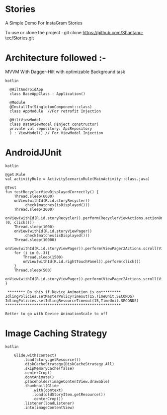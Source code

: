 # Stories
A Simple Demo For InstaGram Stories

To use or clone  the project : git clone https://github.com/Shantanu-tec/Stories.git


# Architecture followed :-
MVVM With Dagger-Hilt with optimizable Background task

`kotlin`

      @HiltAndroidApp
      class BaseAppClass : Application() 

      @Module
      @InstallIn(SingletonComponent::class)
      class AppModule  //For retrofit Injection

      @HiltViewModel
      class DataViewModel @Inject constructor(
      private val repository: ApiRepository
      ) : ViewModel() // For ViewModel Injection


# AndroidJUnit

`kotlin`

    @get:Rule
    val activityRule = ActivityScenarioRule(MainActivity::class.java)

    @Test
    fun testRecyclerViewDisplayedCorrectly() {
        Thread.sleep(6000)
        onView(withId(R.id.storyRecycler))
            .check(matches(isDisplayed()))
        Thread.sleep(2000)
        onView(withId(R.id.storyRecycler)).perform(RecyclerViewActions.actionOnItemAtPosition<StoryAdapter.ViewHolder>(0, click()))
        Thread.sleep(1000)
        onView(withId(R.id.storyViewPager))
            .check(matches(isDisplayed()))
        Thread.sleep(10000)
        onView(withId(R.id.storyViewPager)).perform(ViewPager2Actions.scroll(ViewPager2Actions.RIGHT))
        for (i in 0..3){
            Thread.sleep(1500)
            onView(withId(R.id.rightTouchPanel)).perform(click())
        }
        Thread.sleep(500)
        onView(withId(R.id.storyViewPager)).perform(ViewPager2Actions.scroll(ViewPager2Actions.RIGHT))
    }

     ******** Do this if Device Animation is on*********
    IdlingPolicies.setMasterPolicyTimeout(15,TimeUnit.SECONDS)
    IdlingPolicies.setIdlingResourceTimeout(15,TimeUnit.SECONDS)
    ****************************************************

    Better to go with Device AnimationScale to off


# Image Caching Strategy

`kotlin`

        Glide.with(context)
            .load(story.getResource())
            .diskCacheStrategy(DiskCacheStrategy.All)
            .skipMemoryCache(false)
            .centerCrop()
            .dontAnimate()
            .placeholder(imageContentView.drawable)
            .thumbnail(Glide
                .with(context)
                .load(oldStoryItem.getResource())
                .centerCrop())
            .listener(loadListener)
            .into(imageContentView)

